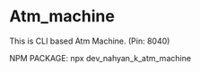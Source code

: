 # Atm_machine
This is CLI based Atm Machine. (Pin: 8040)

NPM PACKAGE: 
npx dev_nahyan_k_atm_machine
